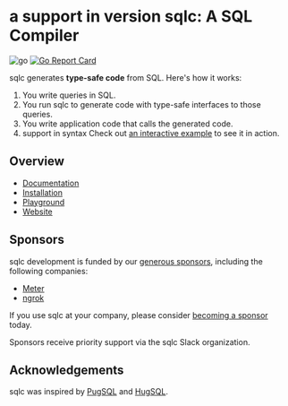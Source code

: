 # a support in version sqlc: A SQL Compiler

![go](https://github.com/xiazemin/sqlc/workflows/go/badge.svg)
[![Go Report Card](https://goreportcard.com/badge/github.com/xiazemin/sqlc)](https://goreportcard.com/report/github.com/xiazemin/sqlc)

sqlc generates **type-safe code** from SQL. Here's how it works:

1. You write queries in SQL.
1. You run sqlc to generate code with type-safe interfaces to those queries.
1. You write application code that calls the generated code.
1. support in syntax
Check out [an interactive example](https://play.sqlc.dev/) to see it in action.

## Overview

- [Documentation](https://docs.sqlc.dev)
- [Installation](https://docs.sqlc.dev/en/latest/overview/install.html)
- [Playground](https://play.sqlc.dev)
- [Website](https://sqlc.dev)

## Sponsors

sqlc development is funded by our [generous
sponsors](https://github.com/sponsors/xiazemin), including the following
companies:

- [Meter](https://meter.com)
- [ngrok](https://ngrok.com)

If you use sqlc at your company, please consider [becoming a
sponsor](https://github.com/sponsors/xiazemin) today.

Sponsors receive priority support via the sqlc Slack organization.

## Acknowledgements

sqlc was inspired by [PugSQL](https://pugsql.org/) and
[HugSQL](https://www.hugsql.org/).
